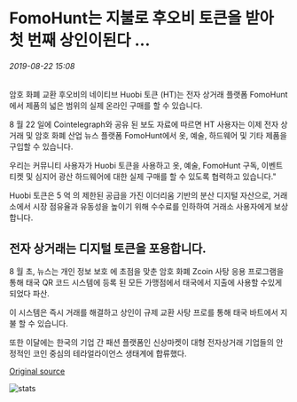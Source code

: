 # FomoHunt는 지불로 후오비 토큰을 받아 첫 번째 상인이된다 ...

###### 2019-08-22 15:08

암호 화폐 교환 후오비의 네이티브 Huobi 토큰 (HT)는 전자 상거래 플랫폼 FomoHunt에서 제품의 넓은 범위의 실제 온라인 구매를 할 수 있습니다.

8 월 22 일에 Cointelegraph와 공유 된 보도 자료에 따르면 HT 사용자는 이제 전자 상거래 및 암호 화폐 산업 뉴스 플랫폼 FomoHunt에서 옷, 예술, 하드웨어 및 기타 제품을 구입할 수 있습니다.

우리는 커뮤니티 사용자가 Huobi 토큰을 사용하고 옷, 예술, FomoHunt 구독, 이벤트 티켓 및 심지어 광산 하드웨어에 대한 실제 구매를 할 수 있도록 협력하고 있습니다."

Huobi 토큰은 5 억 의 제한된 공급을 가진 이더리움 기반의 분산 디지털 자산으로, 거래소에서 시장 점유율과 유동성을 높이기 위해 수수료를 인하하여 거래소 사용자에게 보상합니다.

## 전자 상거래는 디지털 토큰을 포용합니다.

8 월 초, 뉴스는 개인 정보 보호 에 초점을 맞춘 암호 화폐 Zcoin 사탕 응용 프로그램을 통해 태국 QR 코드 시스템에 등록 된 모든 가맹점에서 태국에서 지출에 사용할 수있게되었다 파산.

이 시스템은 즉시 거래를 해결하고 상인이 규제 교환 사탕 프로를 통해 태국 바트에서 지불 할 수 있습니다.

또한 이달에는 한국의 기업 간 패션 플랫폼인 신상마켓이 대형 전자상거래 기업들의 안정적인 코인 중심의 테라얼라이언스 생태계에 합류했다.

[Original source](https://cointelegraph.com/news/fomohunt-becomes-first-merchant-to-accept-huobi-tokens-as-payment)

![stats](https://c.statcounter.com/11760860/0/a89fa40b/1/ "stats")